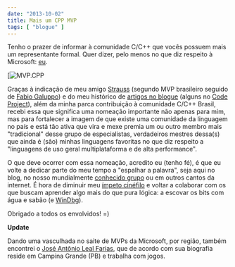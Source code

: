 ```yaml
---
date: "2013-10-02"
title: Mais um CPP MVP
tags: [ "blogue" ]
---
```

Tenho o prazer de informar à comunidade C/C++ que vocês possuem mais um representante formal. Quer dizer, pelo menos no que diz respeito à Microsoft: [eu](http://mvp.microsoft.com/pt-br/mvp/Wanderley%20Caloni-5000295).

[![MVP.CPP](/images/a2l13Y1.png)

Graças à indicação de meu amigo [Strauss](http://1bit.com.br/content.1bit/weblog/mvp) (segundo MVP brasileiro seguido de [Fabio Galuppo](http://fabiogaluppo.wordpress.com/)) e do meu histórico de [artigos no blogue](/search) (alguns no [Code Project](http://www.codeproject.com/script/Articles/MemberArticles.aspx?amid=108248)), além da minha parca contribuição à comunidade C/C++ Brasil, recebi essa que significa uma nomeação importante não apenas para mim, mas para fortalecer a imagem de que existe uma comunidade da linguagem no país e está tão ativa que vira e mexe premia um ou outro membro mais "tradicional" desse grupo de especialistas, verdadeiros mestres dessa(s) que ainda é (são) minhas linguagens favoritas no que diz respeito a "linguagens de uso geral multiplataforma e de alta performance".

O que deve ocorrer com essa nomeação, acredito eu (tenho fé), é que eu volte a dedicar parte do meu tempo a "espalhar a palavra", seja aqui no blog, no nosso mundialmente [conhecido grupo](https://groups.google.com/forum/#!forum/ccppbrasil) ou em outros cantos da internet. É hora de diminuir meu [ímpeto cinéfilo](http://cinetenisverde.tumblr.com/) e voltar a colaborar com os que buscam aprender algo mais do que pura lógica: a escovar os bits com água e sabão (e [WinDbg](/search)).

Obrigado a todos os envolvidos! =)

**Update**

Dando uma vasculhada no saite de MVPs da Microsoft, por região, também encontrei o [José Antônio Leal Farias](http://mvp.microsoft.com/pt-br/mvp/Jos%C3%A9%20Ant%C3%B4nio%20Leal%20Farias-32168), que de acordo com sua biografia reside em Campina Grande (PB) e trabalha com jogos.
